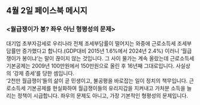 ## 4월 2일 페이스북 메시지

### <월급쟁이가 봉? 좌우 아닌 형평성의 문제>

대기업 초부자감세로 우리나라 전체 조세부담률이 떨어지는 와중에 근로소득세 조세부담률만 증가했다고 합니다.(GDP대비 2015년 1.6%에서 2024년 2.4%) 이러니 ‘월급쟁이가 봉이냐’는 말이 끊이지 않는 것입니다.
그 사이 물가는 계속 올랐는데 근로소득세 기본공제는 2009년 100만원에서 150만원으로 올린 후 16년째 그대로입니다. 사실상의 ‘강제 증세’를 당한 셈입니다.  
‘2천만 월급쟁이’들의 삶이 곧 민생이고, 불공평을 바로잡는 일이 정치의 책무입니다. 근로소득세 기본공제를 현실화하여 월급쟁이들의 유리지갑을 지켜내고 가처분 소득을 늘리는 정책이 시급합니다. 좌우의 문제도 아니고, 가장 기본적인 형평성의 문제입니다.
